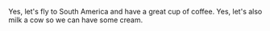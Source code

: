 Yes, let's fly to South America and have a great cup of coffee.
Yes, let's also milk a cow so we can have some cream.